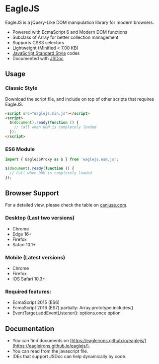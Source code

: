 # EagleJS

EagleJS is a jQuery-Like DOM manipulation library for modern browsers.

- Powered with EcmaScript 6 and Modern DOM functions
- Subclass of Array for better collection management
- Supports CSS3 selectors
- Lightweight (Minified < 7.00 KB)
- [JavaScript Standard Style](https://standardjs.com "JavaScript Standard Style") codes
- Documented with [JSDoc](https://jsdoc.app "JSDoc")

## Usage

### Classic Style

Download the script file, and include on top of other scripts that requires EagleJS.

```html
<script src="eaglejs.min.js"></script>
<script>
  $(document).ready(function () {
    // Call when DOM is completely loaded
  });
</script>
```

### ES6 Module

```js
import { EagleJSProxy as $ } from 'eaglejs.esm.js';

$(document).ready(function () {
  // Call when DOM is completely loaded
});
```

## Browser Support

For a detailed view, please check the table on [caniuse.com](https://caniuse.com/es6,array-includes,once-event-listener).

### Desktop (Last two versions)

- Chrome
- Edge 16+
- Firefox
- Safari 10.1+

### Mobile (Latest versions)

- Chrome
- Firefox
- iOS Safari 10.3+

### Required features:

- EcmaScript 2015 (ES6)
- EcmaScript 2016 (ES7) partially: Array.prototype.includes()
- EventTarget.addEventListener(): options.once option

## Documentation

- You can find documents on [https://eagleirons.github.io/eaglejs/](https://eagleirons.github.io/eaglejs/).
- You can read from the javascript file.
- IDEs that support JSDoc can help dynamically by code.
